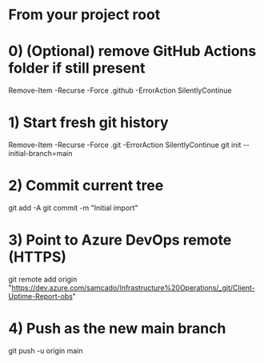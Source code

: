 # From your project root

# 0) (Optional) remove GitHub Actions folder if still present
Remove-Item -Recurse -Force .github -ErrorAction SilentlyContinue

# 1) Start fresh git history
Remove-Item -Recurse -Force .git -ErrorAction SilentlyContinue
git init --initial-branch=main

# 2) Commit current tree
git add -A
git commit -m "Initial import"

# 3) Point to Azure DevOps remote (HTTPS)
git remote add origin "https://dev.azure.com/samcado/Infrastructure%20Operations/_git/Client-Uptime-Report-obs"

# 4) Push as the new main branch
git push -u origin main
